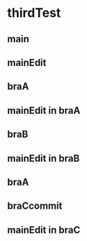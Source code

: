 # thirdTest

## main

## mainEdit
## braA
## mainEdit in braA

## braB

## mainEdit in braB

## braA
## braCcommit

## mainEdit in braC